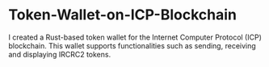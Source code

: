 # Token-Wallet-on-ICP-Blockchain
I created a Rust-based token wallet for the Internet Computer Protocol (ICP) blockchain. This wallet supports  functionalities such as sending, receiving and displaying IRCRC2 tokens.
